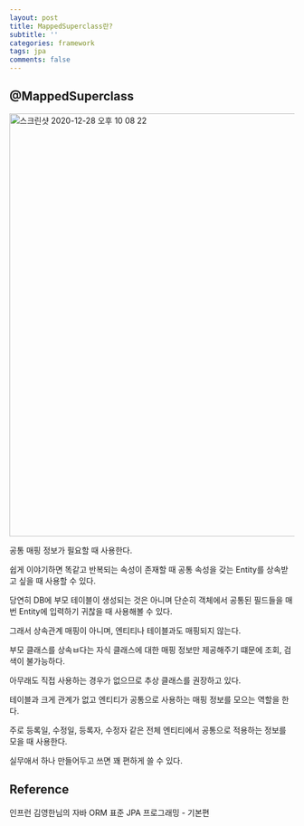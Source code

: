 ```yaml
---
layout: post
title: MappedSuperclass란?
subtitle: ''
categories: framework
tags: jpa
comments: false
---
```


## @MappedSuperclass

<img width="748" alt="스크린샷 2020-12-28 오후 10 08 22" src="https://user-images.githubusercontent.com/43809168/103216352-341a7c00-4959-11eb-9033-be166440ec7d.png">

공통 매핑 정보가 필요할 때 사용한다.

쉽게 이야기하면 똑같고 반복되는 속성이 존재할 때 공통 속성을 갖는 Entity를 상속받고 싶을 때 사용할 수 있다.

당연히 DB에 부모 테이블이 생성되는 것은 아니며 단순히 객체에서 공통된 필드들을 매번 Entity에 입력하기 귀찮을 때 사용해볼 수 있다.

그래서 상속관계 매핑이 아니며, 엔티티나 테이블과도 매핑되지 않는다.

부모 클래스를 상속ㅂ다는 자식 클래스에 대한 매핑 정보만 제공해주기 떄문에 조회, 검색이 불가능하다.

아무래도 직접 사용하는 경우가 없으므로 추상 클래스를 권장하고 있다.

테이블과 크게 관계가 없고 엔티티가 공통으로 사용하는 매핑 정보를 모으는 역할을 한다.

주로 등록일, 수정일, 등록자, 수정자 같은 전체 엔티티에서 공통으로 적용하는 정보를 모을 때 사용한다.

실무애서 하나 만들어두고 쓰면 꽤 편하게 쓸 수 있다.

## Reference

인프런 김영한님의 자바 ORM 표준 JPA 프로그래밍 - 기본편

